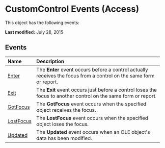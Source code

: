 
# CustomControl Events (Access)
This object has the following events:

 **Last modified:** July 28, 2015


## Events



|**Name**|**Description**|
|:-----|:-----|
| [Enter](f62c7d3b-c5af-58a5-f65f-fbcafef724f8.md)|The  **Enter** event occurs before a control actually receives the focus from a control on the same form or report.|
| [Exit](3e78fb94-69d0-0192-d5e9-f14d8bbf8c4e.md)|The  **Exit** event occurs just before a control loses the focus to another control on the same form or report.|
| [GotFocus](c0329ab1-bd08-31be-cd57-636540f58539.md)|The  **GotFocus** event occurs when the specified object receives the focus.|
| [LostFocus](061c8169-f11a-db5a-3bfe-5f43d1a33a74.md)|The  **LostFocus** event occurs when the specified object loses the focus.|
| [Updated](4c7820ba-d712-7ace-483f-8c943eec16f6.md)|The  **Updated** event occurs when an OLE object's data has been modified.|
